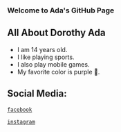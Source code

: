### Welcome to Ada's GitHub Page

## All About Dorothy Ada
- I am 14 years old.
- I like playing sports.
- I also play mobile games.
- My favorite color is purple 💜.










## Social Media: 
[`facebook`](https://www.facebook.com/dorothy.dora1512/)

[`instagram`](https://www.instagram.com/dorothyyadaa/)

